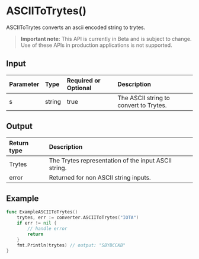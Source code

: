 # ASCIIToTrytes()
ASCIIToTrytes converts an ascii encoded string to trytes.
> **Important note:** This API is currently in Beta and is subject to change. Use of these APIs in production applications is not supported.


## Input

| Parameter       | Type | Required or Optional | Description |
|:---------------|:--------|:--------| :--------|
| s | string | true | The ASCII string to convert to Trytes.  |




## Output

| Return type     | Description |
|:---------------|:--------|
| Trytes | The Trytes representation of the input ASCII string. |
| error | Returned for non ASCII string inputs. |




## Example

```go
func ExampleASCIIToTrytes() 
	trytes, err := converter.ASCIIToTrytes("IOTA")
	if err != nil {
		// handle error
		return
	}
	fmt.Println(trytes) // output: "SBYBCCKB"
}

```
